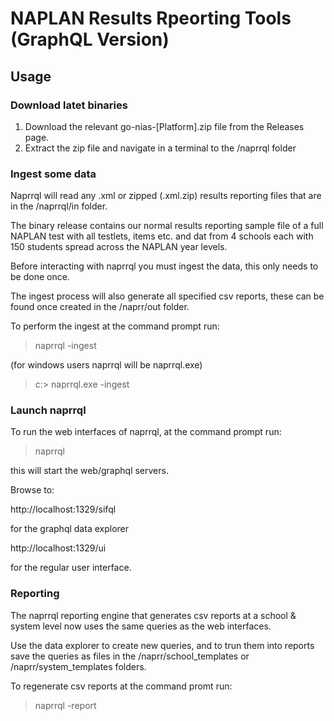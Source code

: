 # NAPLAN Results Rpeorting Tools (GraphQL Version)

## Usage

### Download latet binaries
1. Download the relevant go-nias-[Platform].zip file from the Releases page.
2. Extract the zip file and navigate in a terminal to the /naprrql folder

### Ingest some data
Naprrql will read any .xml or zipped (.xml.zip) results reporting files that are in the /naprrql/in folder.

The binary release contains our normal results reporting sample file of a full NAPLAN test with all testlets, items etc. and dat from 4 schools each with 150 students spread across the NAPLAN year levels.

Before interacting with naprrql you must ingest the data, this only needs to be done once.

The ingest process will also generate all specified csv reports, these can be found once created in the /naprr/out folder.

To perform the ingest at the command prompt run:

  > naprrql -ingest

(for windows users naprrql will be naprrql.exe)

  > c:\> naprrql.exe -ingest  

### Launch naprrql

To run the web interfaces of naprrql, at the command prompt run:

 > naprrql
 
this will start the web/graphql servers.

Browse to:

http://localhost:1329/sifql

for the graphql data explorer

http://localhost:1329/ui

for the regular user interface.

### Reporting

The naprrql reporting engine that generates csv reports at a school & system level now uses the same queries as the web interfaces.

Use the data explorer to create new queries, and to trun them into reports save the queries as files in the /naprr/school_templates or /naprr/system_templates folders.

To regenerate csv reports at the command promt run:

> naprrql -report







